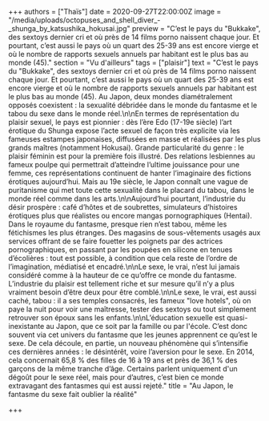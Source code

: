 +++
authors = ["Thaïs"]
date = 2020-09-27T22:00:00Z
image = "/media/uploads/octopuses_and_shell_diver_-_shunga_by_katsushika_hokusai.jpg"
preview = "C’est le pays du \"Bukkake\", des sextoys dernier cri et où près de 14 films porno naissent chaque jour. Et pourtant, c’est aussi le pays où un quart des 25-39 ans est encore vierge et où le nombre de rapports sexuels annuels par habitant est le plus bas au monde (45)."
section = "Vu d'ailleurs"
tags = ["plaisir"]
text = "C’est le pays du \"Bukkake\", des sextoys dernier cri et où près de 14 films porno naissent chaque jour. Et pourtant, c’est aussi le pays où un quart des 25-39 ans est encore vierge et où le nombre de rapports sexuels annuels par habitant est le plus bas au monde (45). Au Japon, deux mondes diamétralement opposés coexistent : la sexualité débridée dans le monde du fantasme et le tabou du sexe dans le monde réel.\n\nEn termes de représentation du plaisir sexuel, le pays est pionnier : dès l’ère Edo (17-19e siècle) l’art érotique du Shunga expose l’acte sexuel de façon très explicite via les fameuses estampes japonaises,  diffusées en masse et réalisées par les plus grands maîtres (notamment Hokusai). Grande particularité du genre : le plaisir féminin est pour la première fois illustré. Des relations lesbiennes au fameux poulpe qui permettrait d’atteindre l’ultime jouissance pour une femme, ces représentations continuent de hanter l’imaginaire des fictions érotiques aujourd’hui. Mais au 19e siècle, le Japon connaît une vague de puritanisme qui met toute cette sexualité dans le placard du tabou, dans le monde réel comme dans les arts.\n\nAujourd’hui pourtant, l’industrie du désir prospère : café d’hôtes et de soubrettes, simulateurs d’histoires érotiques plus que réalistes ou encore mangas pornographiques (Hentai). Dans le royaume du fantasme, presque rien n’est tabou, même les fétichismes les plus étranges.  Des magasins de sous-vêtements usagés aux services offrant de se faire fouetter les poignets par des actrices pornographiques, en passant par les poupées en silicone en tenues d’écolières : tout est possible, à condition que cela reste de l’ordre de l’imagination, médiatisé et encadré.\n\nLe sexe, le vrai, n’est lui jamais considéré comme à la hauteur de ce qu’offre ce monde du fantasme. L’industrie du plaisir est tellement riche et sur mesure qu’il n’y a plus vraiment besoin d’être deux pour être comblé.\n\nLe sexe, le vrai, est aussi caché, tabou : il a ses temples consacrés, les fameux \"love hotels\", où on paye la nuit pour voir une maîtresse, tester des sextoys ou tout simplement retrouver son époux sans les enfants.\n\nL’éducation sexuelle est quasi-inexistante au Japon, que ce soit par la famille ou par l'école. C’est donc souvent via cet univers du fantasme que les jeunes apprennent ce qu’est le sexe. De cela découle, en partie, un nouveau phénomène qui s’intensifie ces dernières années : le désintérêt, voire l’aversion pour le sexe. En 2014, cela concernait 65,8 % des filles de 16 à 19 ans et près de 36,1 % des garçons de la même tranche d’âge. Certains parlent uniquement d'un dégoût pour le sexe réel, mais pour d’autres, c’est bien ce monde extravagant des fantasmes qui est aussi rejeté."
title = "Au Japon, le fantasme du sexe fait oublier la réalité"

+++
